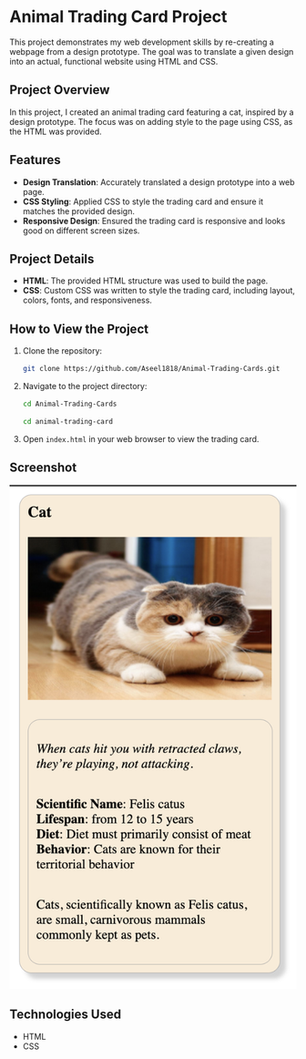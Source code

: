 # Animal Trading Card Project

This project demonstrates my web development skills by re-creating a webpage from a design prototype. The goal was to translate a given design into an actual, functional website using HTML and CSS.

## Project Overview

In this project, I created an animal trading card featuring a cat, inspired by a design prototype. The focus was on adding style to the page using CSS, as the HTML was provided.

## Features

- **Design Translation**: Accurately translated a design prototype into a web page.
- **CSS Styling**: Applied CSS to style the trading card and ensure it matches the provided design.
- **Responsive Design**: Ensured the trading card is responsive and looks good on different screen sizes.

## Project Details

- **HTML**: The provided HTML structure was used to build the page.
- **CSS**: Custom CSS was written to style the trading card, including layout, colors, fonts, and responsiveness.

## How to View the Project

1. Clone the repository:
    ```bash
    git clone https://github.com/Aseel1818/Animal-Trading-Cards.git
    ```
2. Navigate to the project directory:
    ```bash
    cd Animal-Trading-Cards
    ```
    ```bash
    cd animal-trading-card
    ```
3. Open `index.html` in your web browser to view the trading card.

## Screenshot

![Animal Trading Card](ScreenShot.png)

## Technologies Used

- HTML
- CSS
